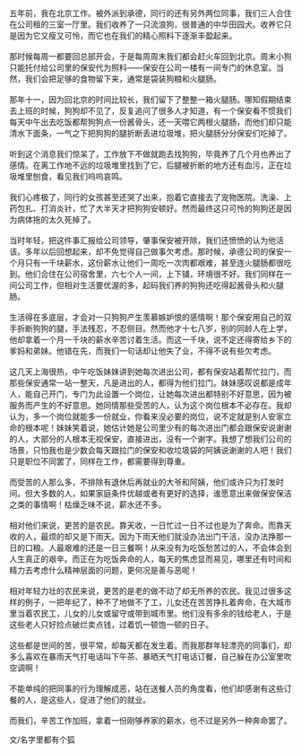 五年前，我在北京工作。被外派到承德，同行的还有另外两位同事，我们三人合住在公司租的三室一厅里。我们收养了一只流浪狗，很普通的中华田园犬。收养它只是因为它又瘦又可怜，而它也在我们的精心照料下逐渐丰盈起来。  
   
那时候每周一都要回总部开会，于是每周周末我们都会赶火车回到北京。周末小狗只能托付给公司里的保安代为照料——保安在公司一楼有一间专门的休息室。当然，我们会把足够的食物留下来，通常是袋装狗粮和火腿肠。  
   
那年十一，因为回北京的时间比较长，我们留下了整整一箱火腿肠。哪知假期结束去上班的时候，狗狗却不见了，反复追问了很多人才知道，有一个保安看不惯我们每天中午出去吃饭都帮狗狗点一份酱骨头，还一天喂它两根火腿肠，而他们却只能清水下面条，一气之下把狗狗的腿折断丢进垃圾堆，把火腿肠分分保安们吃掉了。  
   
听到这个消息我们惊呆了，工作放下不做就跑去找狗狗，毕竟养了几个月也养出了感情。在离工作地不远的垃圾堆里找到了它，后腿被折断的地方还有血污，正在垃圾堆里刨食，看见我们呜呜哀鸣。  
   
我们心疼极了，同行的女孩甚至还哭了出来，抱着它直接去了宠物医院。洗澡、上药包扎、打消炎针，忙了大半天才把狗狗安顿好。然而最终这只可怜的狗狗还是因为病体拖的太久死掉了。  
   
当时年轻，把这件事汇报给公司领导，肇事保安被开除，我们还愤愤的认为他活该。多年以后回想起来，却不免觉得自己做事欠考虑。那时候，承德公司的保安一个月只有一千块薪水，这份薪水让他们一周吃一次肉都艰难，甚至连火腿肠都很吃到。他们合住在公司宿舍里，六七个人一间，上下铺，环境很不好。我们同样在一间公司工作，但相对生活要优渥的多，起码我们养的狗狗还吃得起酱骨头和火腿肠。  
   
生活得在多底层，才会对一只狗狗产生羡慕嫉妒恨的感情啊！那个保安用自己的双手折断狗狗的腿，手法残忍，不忍侧目。然而他才十七八岁，别的同龄人在上学，他却拿着一个月一千块的薪水辛苦讨着生活。而这一千块，说不定还得寄给乡下的爹妈和弟妹。他错在先，而我们一句话却让他失了业，不得不说有些欠考虑。  
   
这几天上海很热，中午吃饭妹妹讲到她每次进出公司，都有保安站着帮忙拉门，而那些保安通常一站一整天，凡是进出的人，都得为他们拉门。妹妹感叹说都是成年人，能自己开门，专门为此设置一个岗位，让她每次进出都特别不好意思，因为被服务而产生的不好意思。她同情那些受苦的人，认为这个岗位根本不必存在。我却认为，多一个岗位就能多一份就业，你看来没必要的岗位，说不定就是别人安家立命的根本呢！妹妹笑着说，她估计她是公司里少有的每次进出门都会跟保安说谢谢的人，大部分的人根本无视保安，直接进出，没有一个谢字。我想了想我们公司的场景，只怕我也是少数会每天跟拉门的保安和收垃圾袋的阿姨说谢谢的人吧！我们只是职位不同罢了，同样在工作，都需要得到尊重。  
   
而受苦的人那么多，不排除有退休后再就业的大爷和阿姨，他们或许只为打发时间。但大多数的人，如果家庭条件优越或者有更好的选择，谁愿意出来做保安保洁之类的事情啊！枯燥乏味不说，薪水还不多。  
   
相对他们来说，更苦的是农民。靠天收，一日忙过一日不过也是为了奔命。而靠天收的人，最烦的却又是下雨天。因为下雨天他们就没办法出门干活，没办法挣那一日的口粮。人最艰难的还是一日三餐啊！从来没有为吃饭愁苦过的人，不会体会到人生真正的艰辛。而正在为吃饭奔命的人，每天的焦虑显而易见，哪里还有时间和精力去考虑什么精神层面的问题，更何况是善与恶呢！  
   
相对年轻力壮的农民来说，更苦的是老的做不动了却无所养的农民。我见过很多这样的例子，一把年纪了，种不了地做不了工，儿女还在苦苦挣扎着奔命，在大城市里当着农民工，儿女的儿女或留守或带到城市里。他们没有多余的钱给老人，于是这些老人只好捡点破烂卖点钱，过着饥一顿饱一顿的日子。  
   
这些都是世间的苦，很平常，却每天都在发生着。而我那群年轻漂亮的同事们，却多么喜欢在暴雨天气打电话叫下午茶、暴晒天气打电话订餐，自己躲在办公室里吹空调啊！  
   
不能单纯的把同事的行为理解成恶，站在送餐人员的角度看，他们却感谢有这些订餐的人，是这些人，促进了他们的就业。  
   
而我们，辛苦工作加班，拿着一份刚够养家的薪水，也不过是另外一种奔命罢了。

文/名字里都有个狐